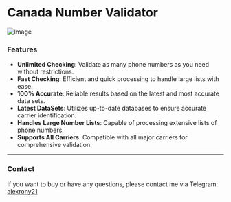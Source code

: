 # Canada Number Validator

![Image]()

### Features
- **Unlimited Checking**: Validate as many phone numbers as you need without restrictions.
- **Fast Checking**: Efficient and quick processing to handle large lists with ease.
- **100% Accurate**: Reliable results based on the latest and most accurate data sets.
- **Latest DataSets**: Utilizes up-to-date databases to ensure accurate carrier identification.
- **Handles Large Number Lists**: Capable of processing extensive lists of phone numbers.
- **Supports All Carriers**: Compatible with all major carriers for comprehensive validation.

---

### Contact
If you want to buy or have any questions, please contact me via Telegram: [alexrony21](https://t.me/alexrony21)
